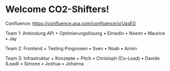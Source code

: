 # Welcome CO2-Shifters!

Confluence: https://confluence.axa.com/confluence/x/UasEG

Team 1: Anbindung API + Optimierungslösung
•	Elmedin
•	Noemi
•	Maurice
•	Jay

Team 2: Frontend + Testing Prognosen
•	Sven
•	Noah
•	Armin

Team 3: Infrastruktur + Konzepte + Pitch
•	Christoph (Co-Lead)
•	Davide (Lead)
•	Simone
•	Joshua
•	Johanna

